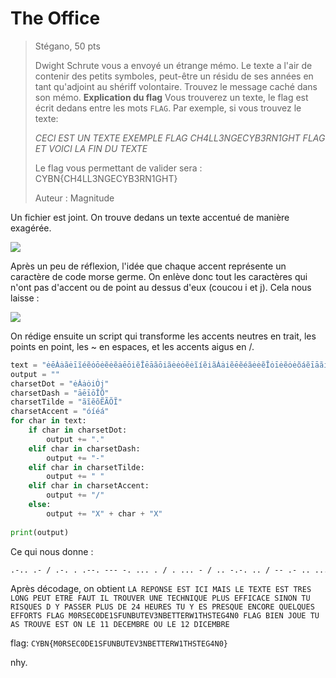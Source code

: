 # The Office
> Stégano, 50 pts
> 
> Dwight Schrute vous a envoyé un étrange mémo. Le texte a l'air de contenir des petits symboles, peut-être un résidu de ses années en tant qu'adjoint au shériff volontaire.
> Trouvez le message caché dans son mémo.
> **Explication du flag**
> Vous trouverez un texte, le flag est écrit dedans entre les mots `FLAG`. Par exemple, si vous trouvez le texte:
> 
> *CECI EST UN TEXTE EXEMPLE FLAG CH4LL3NGECYB3RN1GHT FLAG ET VOICI LA FIN DU TEXTE*
>
> Le flag vous permettant de valider sera :
> CYBN{CH4LL3NGECYB3RN1GHT}
>
> Auteur : Magnitude

Un fichier est joint. On trouve dedans un texte accentué de manière exagérée.

![](https://i.imgur.com/rG6GEQe.png)

Après un peu de réflexion, l'idée que chaque accent représente un caractère de code morse germe. On enlève donc tout les caractères qui n'ont pas d'accent ou de point au dessus d'eux (coucou i et j). Cela nous laisse : 

![](https://i.imgur.com/Of1Vha5.png)

On rédige ensuite un script qui transforme les accents neutres en trait, les points en point, les ~ en espaces, et les accents aigus en /.

```py
text = "ėēȦȧãėīĩéẽȯōėẽėẽȧēōiẽĪēāãōiãėėȯẽėĩíẽiãȦȧiẽēẽéãėėẽĪȯīėẽȯėõáẽīāãiāĩėiẽȯėėĩóĩiīȯiẽėõíõēẽėĩēiiīõāãȯãóẽėõiȯėãēẽéẽīãėāȯĩȧãȧiėẽéẽȯōėiãōēīĩēȦãīōȧĩéẽȧŌāiĩiẽėiōãēãéĩȧĩēõȧāȯãiõáĩiėōiẽiāẽiėāãōĩéĩȧȯãėāȯiÃíõīẽiīȯĩōīāãėiōãiȯėāẽėẽiēiẽéẽėiāõīȧãiẽáĩāĨȯẽīėēėĩȯėȧėẽīėẽėėĩēēȯōõėėēĩėãóĩȧāīȮĩȧīiėõėėīĩȯėėõéẽėĩėėāėãȧȯōėẽȯȧẽāėīėẽȧāõēȯēiẽiãéĩėȧȯĩȧȧẽēȧẽīāēõīėõíẽēãėȧōãóẽȯīėĩėėĩȯiȯĩīēȯēĩiiēẽėõȯiėãíẽēėėĩóĩāėīīẽáãėāōȯĩȯīẽėėiõėiiõȯẽėēȯõáõiīōȧãȯāėȯẽiėōõȯėėĩíẼīȧėãiẽéẽiėēēīẽėȯėėīĩáãėiėȧõėẽȯȧēãȯōėẽėõėiȯõéãīãȯėīõéĩīȦīōãéẽėãȧėėõáõėēīȯĩȧōiõėẽėiėĩōīȯīẽėėīẽėõíãėĩēȧĩōiāėẽēāēĩiōėĩiãéõōēėōĩėėēẽȯãėīȧiẽōēȧōẽėėēẽiõiiėÕéĩėõėȯōėõȧȧīȯẽōīāãȯēiẽīõiȯėẽóãȯȧēėẽiēėėãiōãōāėĩéõēōĨēāēōāãȧēiãėėȧõėãōiēȯõēīīēōẽēȧėÃȯĩėēāēōẽėȯȧẽiėōȧẽȧȯōẽīiẽāȯėȧõiȯōẽōãȧẽėėiēãȧėėēōẽōȧĩāȧėȦẽȧõōẽāãȯẽȧīiẽiīēẽȧēāēāõāẽėiiȯãȯiiĩāõiĩēīėẽėėȧȯēĩāȦẽāāōāōẽáẽȯėēėẽiīȯȧĩȯēõāīȧẽáẽīėȧėẽiȧẽėõēȯãéãiēōāẽāīāĩėiōẽȧõéãōĩȧėīẽéãȧīĩȧȧėĩáẽīõėēȧõīīīãȯȧīãiėiāãȯĩóãiẽiėėãōãéẽēīīẽāėãíĩȯēȧėãėãóãȯēōāōĩȯēēāāõíÃīėȮẽȧẽāėāȧãȧĩīēẽōȯiȧẽėēȦãėẽíẽāēōẽėȯīãóãiōȧȧẽȧĩóõȯēīāōẽiȧīīēãéĩīȯȧãjȯẽēėāėõėẽēōãēȯȧėãȯōiãė"  
output = ""  
charsetDot = "ėȦȧȯiȮj"  
charsetDash = "āēīōĪŌ"  
charsetTilde = "ãĩẽõẼÃÕĨ"  
charsetAccent = "óíéá"  
for char in text:  
    if char in charsetDot:  
        output += "."  
    elif char in charsetDash:  
        output += "-"  
    elif char in charsetTilde:  
        output += " "  
    elif char in charsetAccent:  
        output += "/"  
    else:  
        output += "X" + char + "X"  
 
print(output)
```

Ce qui nous donne : 
```txt
.-.. .- / .-. . .--. --- -. ... . / . ... - / .. -.-. .. / -- .- .. ... / .-.. . / - . -..- - . / . ... - / - .-. . ... / .-.. --- -. --. / .--. . ..- - / . - .-. . / ..-. .- ..- - / .. .-.. / - .-. --- ..- ...- . .-. / ..- -. . / - . -.-. .... -. .. --.- ..- . / .--. .-.. ..- ... / . ..-. ..-. .. -.-. .- -.-. . / ... .. -. --- -. / - ..- / .-. .. ... --.- ..- . ... / -.. / -.-- / .--. .- ... ... . .-. / .--. .-.. ..- ... / -.. . / ..--- ....- / .... . ..- .-. . ... / - ..- / -.-- / . ... / .--. .-. . ... --.- ..- . / . -. -.-. --- .-. . / --.- ..- . .-.. --.- ..- . ... / . ..-. ..-. --- .-. - ... / ..-. .-.. .- --. / -- ----- .-. ... . -.-. ----- -.. . .---- ... ..-. ..- -. -... ..- - . ...- ...-- -. -... . - - . .-. .-- .---- - .... ... - . --. ....- -. ----- / ..-. .-.. .- --. / -... .. . -. / .--- --- ..- . / - ..- / .- ... / - .-. --- ..- ...- . / . ... - / --- -. / .-.. . / .---- .---- / -.. . -.-. . -- -... .-. . / --- ..- / .-.. . / .---- ..--- / -.. .. -.-. . -- -... .-. .
```

Après décodage, on obtient `LA REPONSE EST ICI MAIS LE TEXTE EST TRES LONG PEUT ETRE FAUT IL TROUVER UNE TECHNIQUE PLUS EFFICACE SINON TU RISQUES D Y PASSER PLUS DE 24 HEURES TU Y ES PRESQUE ENCORE QUELQUES EFFORTS FLAG M0RSEC0DE1SFUNBUTEV3NBETTERW1THSTEG4N0 FLAG BIEN JOUE TU AS TROUVE EST ON LE 11 DECEMBRE OU LE 12 DICEMBRE`

flag: `CYBN{M0RSEC0DE1SFUNBUTEV3NBETTERW1THSTEG4N0}`

nhy.